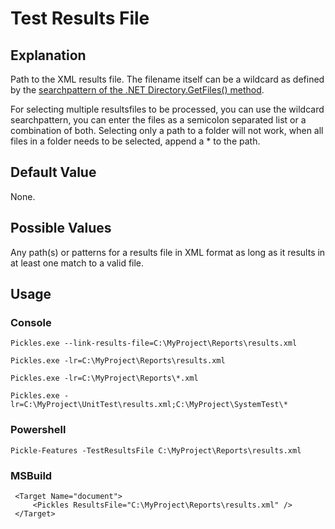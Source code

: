 # Test Results File

## Explanation

Path to the XML results file. The filename itself can be a wildcard as defined by the [searchpattern of the .NET Directory.GetFiles() method](https://msdn.microsoft.com/en-us/library/wz42302f(v=vs.110).aspx?f=255&mspperror=-2147217396#Anchor_2).

For selecting multiple resultsfiles to be processed, you can use the wildcard searchpattern, you can enter the files as a semicolon separated list or a combination of both. Selecting only a path to a folder will not work, when all files in a folder needs to be selected, append a * to the path.

## Default Value

None.

## Possible Values

Any path(s) or patterns for a results file in XML format as long as it results in at least one match to a valid file. 

## Usage

### Console

	Pickles.exe --link-results-file=C:\MyProject\Reports\results.xml

	Pickles.exe -lr=C:\MyProject\Reports\results.xml
	
	Pickles.exe -lr=C:\MyProject\Reports\*.xml
	
	Pickles.exe -lr=C:\MyProject\UnitTest\results.xml;C:\MyProject\SystemTest\*

### Powershell

	Pickle-Features -TestResultsFile C:\MyProject\Reports\results.xml

### MSBuild

     <Target Name="document">
         <Pickles ResultsFile="C:\MyProject\Reports\results.xml" />
     </Target>
